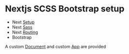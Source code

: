# Nextjs SCSS Bootstrap setup

- Next [Setup](https://nextjs.org/learn/basics)
- Next [Sass](https://github.com/zeit/next-plugins/tree/master/packages/next-sass)
- Next [Routing](https://nextjs.org/docs#routing)  
- Bootstrap  


A custom [Document](https://github.com/zeit/next.js#custom-document) and custom [App](https://nextjs.org/docs#custom-app) are provided
